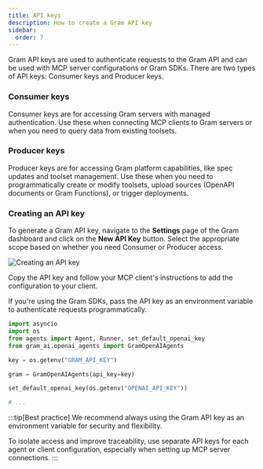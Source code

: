```yaml
---
title: API keys
description: How to create a Gram API key
sidebar:
  order: 7
---
```


Gram API keys are used to authenticate requests to the Gram API and can be used with MCP server configurations or Gram SDKs. There are two types of API keys: Consumer keys and Producer keys.

### Consumer keys

Consumer keys are for accessing Gram servers with managed authentication. Use these when connecting MCP clients to Gram servers or when you need to query data from existing toolsets.

### Producer keys

Producer keys are for accessing Gram platform capabilities, like spec updates and toolset management. Use these when you need to programmatically create or modify toolsets, upload sources (OpenAPI documents or Gram Functions), or trigger deployments.

### Creating an API key

To generate a Gram API key, navigate to the **Settings** page of the Gram dashboard and click on the **New API Key** button. Select the appropriate scope based on whether you need Consumer or Producer access.

![Creating an API key](/img/concepts/api-keys/adding-api-key.png)

Copy the API key and follow your MCP client's instructions to add the configuration to your client.  

If you're using the Gram SDKs, pass the API key as an environment variable to authenticate requests programmatically.

```py title="openai-agents-example.py" {6}
import asyncio
import os
from agents import Agent, Runner, set_default_openai_key
from gram_ai.openai_agents import GramOpenAIAgents

key = os.getenv("GRAM_API_KEY")

gram = GramOpenAIAgents(api_key=key)

set_default_openai_key(os.getenv("OPENAI_API_KEY"))

# ...
```

:::tip[Best practice]
We recommend always using the Gram API key as an environment variable for security and flexibility.

To isolate access and improve traceability, use separate API keys for each agent or client configuration, especially when setting up MCP server connections.
:::
